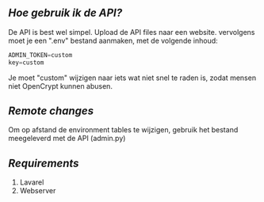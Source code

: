 ## _Hoe gebruik ik de API?_
De API is best wel simpel.
Upload de API files naar een website. vervolgens moet je een ".env" bestand aanmaken, met de volgende inhoud:

```python
ADMIN_TOKEN=custom
key=custom
```
Je moet "custom" wijzigen naar iets wat niet snel te raden is, zodat mensen niet OpenCrypt kunnen abusen.
## _Remote changes_
Om op afstand de environment tables te wijzigen, gebruik het bestand meegeleverd met de API (admin.py)

## _Requirements_

1. Lavarel
2. Webserver
